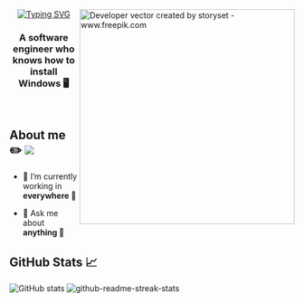 <img align="right" alt="Developer vector created by storyset - www.freepik.com" height="380" src="https://user-images.githubusercontent.com/97471199/230774187-e482399b-492c-4c17-a831-0314bf90526e.png">
<div align="center">
  <a href="https://git.io/typing-svg" style="display: inline;"><img src="https://readme-typing-svg.demolab.com?font=Fira+Code&weight=900&size=32&pause=1000&color=F7F7F7&random=false&width=435&height=50&lines=Hi%2C+I'm+Thien+Nguyen" alt="Typing SVG" /> </a>
  <h3>A software engineer who knows how to install Windows 🖥️</h3>
</div>
<br>

## About me ✏️ ![](https://komarev.com/ghpvc/?username=hawknet37&color=blueviolet&label=VIEWS)
- 🔭 I’m currently working in **everywhere 💪**

- 💬 Ask me about **anything 🤣**

## GitHub Stats 📈
![GitHub stats](https://github-readme-stats.vercel.app/api?username=hawknet37&show_icons=true&theme=dark)
![github-readme-streak-stats](https://github-readme-streak-stats.herokuapp.com/?user=hawknet37&theme=dark)
